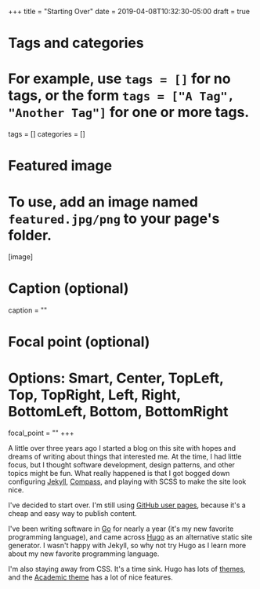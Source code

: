 +++
title = "Starting Over"
date = 2019-04-08T10:32:30-05:00
draft = true

# Tags and categories
# For example, use `tags = []` for no tags, or the form `tags = ["A Tag", "Another Tag"]` for one or more tags.
tags = []
categories = []

# Featured image
# To use, add an image named `featured.jpg/png` to your page's folder.
[image]
  # Caption (optional)
  caption = ""

  # Focal point (optional)
  # Options: Smart, Center, TopLeft, Top, TopRight, Left, Right, BottomLeft, Bottom, BottomRight
  focal_point = ""
+++

A little over three years ago I started a blog on this site with hopes and dreams of writing about things that interested me. At the time, I had little focus, but I thought software development, design patterns, and other topics might be fun. What really happened is that I got bogged down configuring [Jekyll](https://jekyllrb.com/), [Compass](http://compass-style.org/), and playing with SCSS to make the site look nice.

I've decided to start over. I'm still using [GitHub user pages](https://help.github.com/articles/user-organization-and-project-pages/), because it's a cheap and easy way to publish content.

I've been writing software in [Go](https://golang.org/) for nearly a year (it's my new favorite programming language), and came across [Hugo](https://gohugo.io/) as an alternative static site generator. I wasn't happy with Jekyll, so why not try Hugo as I learn more about my new favorite programming language.

I'm also staying away from CSS. It's a time sink. Hugo has lots of [themes](https://themes.gohugo.io/), and the [Academic theme](https://themes.gohugo.io/academic/) has a lot of nice features.

